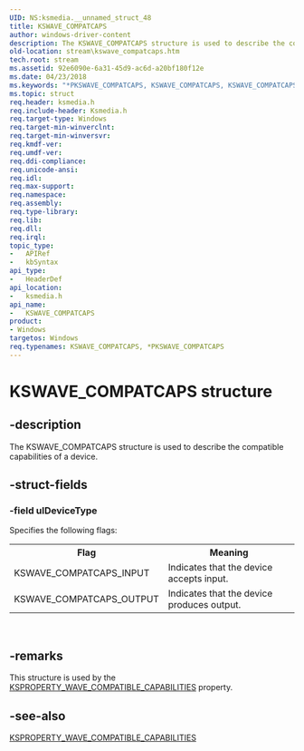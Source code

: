 ```yaml
---
UID: NS:ksmedia.__unnamed_struct_48
title: KSWAVE_COMPATCAPS
author: windows-driver-content
description: The KSWAVE_COMPATCAPS structure is used to describe the compatible capabilities of a device.
old-location: stream\kswave_compatcaps.htm
tech.root: stream
ms.assetid: 92e6090e-6a31-45d9-ac6d-a20bf180f12e
ms.date: 04/23/2018
ms.keywords: "*PKSWAVE_COMPATCAPS, KSWAVE_COMPATCAPS, KSWAVE_COMPATCAPS structure [Streaming Media Devices], PKSWAVE_COMPATCAPS, PKSWAVE_COMPATCAPS structure pointer [Streaming Media Devices], dvdref_496e945d-fb6d-47da-8668-4cb8f1b265e6.xml, ksmedia/KSWAVE_COMPATCAPS, ksmedia/PKSWAVE_COMPATCAPS, stream.kswave_compatcaps"
ms.topic: struct
req.header: ksmedia.h
req.include-header: Ksmedia.h
req.target-type: Windows
req.target-min-winverclnt: 
req.target-min-winversvr: 
req.kmdf-ver: 
req.umdf-ver: 
req.ddi-compliance: 
req.unicode-ansi: 
req.idl: 
req.max-support: 
req.namespace: 
req.assembly: 
req.type-library: 
req.lib: 
req.dll: 
req.irql: 
topic_type:
-	APIRef
-	kbSyntax
api_type:
-	HeaderDef
api_location:
-	ksmedia.h
api_name:
-	KSWAVE_COMPATCAPS
product:
- Windows
targetos: Windows
req.typenames: KSWAVE_COMPATCAPS, *PKSWAVE_COMPATCAPS
---
```


# KSWAVE_COMPATCAPS structure


## -description


The KSWAVE_COMPATCAPS structure is used to describe the compatible capabilities of a device.


## -struct-fields




### -field ulDeviceType

Specifies the following flags:

<table>
<tr>
<th>Flag</th>
<th>Meaning</th>
</tr>
<tr>
<td>
KSWAVE_COMPATCAPS_INPUT

</td>
<td>
Indicates that the device accepts input.

</td>
</tr>
<tr>
<td>
KSWAVE_COMPATCAPS_OUTPUT

</td>
<td>
Indicates that the device produces output.

</td>
</tr>
</table>
 


## -remarks



This structure is used by the <a href="https://msdn.microsoft.com/library/windows/hardware/ff566516">KSPROPERTY_WAVE_COMPATIBLE_CAPABILITIES</a> property.




## -see-also




<a href="https://msdn.microsoft.com/library/windows/hardware/ff566516">KSPROPERTY_WAVE_COMPATIBLE_CAPABILITIES</a>
 

 

